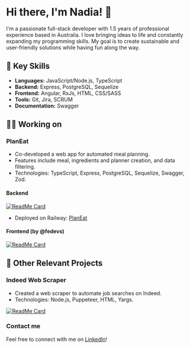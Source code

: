 # Hi there, I'm Nadia! 👋

I'm a passionate full-stack developer with 1.5 years of professional experience based in Australia. I love bringing ideas to life and constantly expanding my programming skills. My goal is to create sustainable and user-friendly solutions while having fun along the way.

## 🔧 Key Skills
- **Languages:** JavaScript/Node.js, TypeScript
- **Backend:** Express, PostgreSQL, Sequelize
- **Frontend:** Angular, RxJs, HTML, CSS/SASS
- **Tools:** Git, Jira, SCRUM
- **Documentation:** Swagger

## 👩‍💻 Working on

### PlanEat
- Co-developed a web app for automated meal planning.
- Features include meal, ingredients and planner creation, and data filtering.
- Technologies: TypeScript, Express, PostgreSQL, Sequelize, Swagger, Zod.
  
#### Backend 
[![ReadMe Card](https://github-readme-stats-sigma-five.vercel.app/api/pin/?username=nadiaBatyk&repo=planEat&show_owner=true)](https://github.com/nadiaBatyk/planEat)
- Deployed on Railway: [PlanEat](https://planeat-production.up.railway.app/api/v1/docs/)

#### Frontend (by @fedevs)
[![ReadMe Card](https://github-readme-stats-sigma-five.vercel.app/api/pin/?username=Fedevs&repo=PlanEatFrontend&show_owner=true)](https://github.com/Fedevs/PlanEatFrontend)

## 🔭 Other Relevant Projects

### Indeed Web Scraper
- Created a web scraper to automate job searches on Indeed.
- Technologies: Node.js, Puppeteer, HTML, Yargs.

[![ReadMe Card](https://github-readme-stats-sigma-five.vercel.app/api/pin/?username=nadiaBatyk&repo=webScraper-indeed&show_owner=true)](https://github.com/nadiaBatyk/webScraper-indeed)

### Contact me
Feel free to connect with me on [LinkedIn](https://www.linkedin.com/in/nadia-batyk)!

